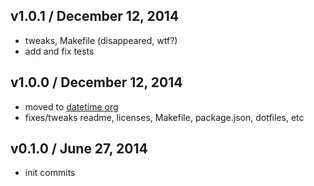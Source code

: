 ## v1.0.1 / December 12, 2014
- tweaks, Makefile (disappeared, wtf?)
- add and fix tests

## v1.0.0 / December 12, 2014
- moved to [datetime org][datetime-url]
- fixes/tweaks readme, licenses, Makefile, package.json, dotfiles, etc

## v0.1.0 / June 27, 2014
- init commits

[datetime-url]: https://github.com/datetime